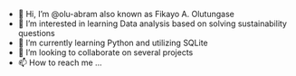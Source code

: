 - 👋 Hi, I’m @olu-abram also known as Fikayo A. Olutungase
- 👀 I’m interested in learning Data analysis based on solving sustainability questions
- 🌱 I’m currently learning Python and utilizing SQLite
- 💞️ I’m looking to collaborate on several projects
- 📫 How to reach me ...

<!---
olu-abram/olu-abram is a ✨ special ✨ repository because its `README.md` (this file) appears on your GitHub profile.
You can click the Preview link to take a look at your changes.
--->
